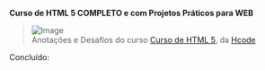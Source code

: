  **Curso de HTML 5 COMPLETO e com Projetos Práticos para WEB**
> ![Image](https://www.udemy.com/course/web-html5-css3-javascript/)  
> Anotações e Desafios do curso [Curso de HTML 5](https://www.udemy.com/course/web-html5-css3-javascript/), da [Hcode](https://www.udemy.com/user/lawrenceturton/)

Concluído: 